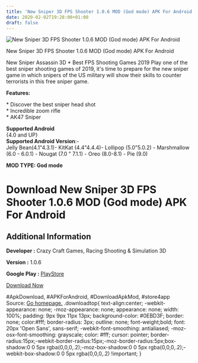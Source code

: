 ```yaml
---
title: 'New Sniper 3D FPS Shooter 1.0.6 MOD (God mode) APK For Android'
date: 2020-02-02T19:28:00+01:00
draft: false
---
```


![New Sniper 3D FPS Shooter 1.0.6 MOD (God mode) APK For Android](https://i0.wp.com/apkhome.net/wp-content/uploads/2020/02/New-Sniper-3D-FPS-Shooter-1.0.6-MOD-God-mode.png "New Sniper 3D FPS Shooter 1.0.6 MOD (God mode) APK For Android")

  

New Sniper 3D FPS Shooter 1.0.6 MOD (God mode) APK For Android

New Sniper Assassin 3D \* Best FPS Shooting Games 2019 Play one of the best sniper shooting games of 2019, it's time to prepare for the new sniper game in which snipers of the US military will show their skills to counter terrorists in this free sniper game.

**Features:**

\* Discover the best sniper head shot  
\* Incredible zoom rifle  
\* AK47 Sniper

**Supported Android**  
{4.0 and UP}  
**Supported Android Version**:-  
Jelly Bean(4.1"4.3.1)- KitKat (4.4"4.4.4)- Lollipop (5.0"5.0.2) - Marshmallow (6.0 - 6.0.1) - Nougat (7.0 " 7.1.1) - Oreo (8.0-8.1) - Pie (9.0)

**MOD TYPE: God mode**

Download New Sniper 3D FPS Shooter 1.0.6 MOD (God mode) APK For Android
=======================================================================

Additional Information
----------------------

**Developer :** Crazy Craft Games, Racing Shooting & Simulation 3D

**Version :** 1.0.6

**Google Play :** [PlayStore](https://play.google.com/store/apps/details?id=com.cg.police.sniper.assassin.shooter.Elite.Killer)

  

[Download Now](https://store4app.co/post/new-sniper-3d-fps-shooter-1-0-6-mod-god-mode-apk-for-android_1580665332)

  
#ApkDownload, #APKForAndroid, #DownloadApkMod, #store4app  
Source: [Go homepage.](https://store4app.co/post/new-sniper-3d-fps-shooter-1-0-6-mod-god-mode-apk-for-android_1580665332) .downloadtop{ text-align:center; -webkit-appearance: none; -moz-appearance: none; appearance: none; width: 100%; padding: 9px 9px 11px 13px; background-color: #0EBD3F; border: none; color:#fff; border-radius: 3px; outline: none; font-weight;bold; font: 20px 'Open Sans', sans-serif; -webkit-font-smoothing: antialiased; -moz-osx-font-smoothing: grayscale; color: #fff; cursor: pointer; border-radius:15px;-webkit-border-radius:15px;-moz-border-radius:5px;box-shadow:0 0 5px rgba(0,0,0,.2);-moz-box-shadow:0 0 5px rgba(0,0,0,.2);-webkit-box-shadow:0 0 5px rgba(0,0,0,.2) !important; }